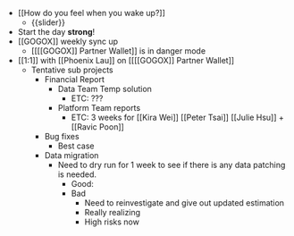 - [[How do you feel when you wake up?]]
    - {{slider}}
- Start the day **strong**!
- [[GOGOX]] weekly sync up
    - [[[[GOGOX]] Partner Wallet]] is in danger mode
- [[1:1]] with [[Phoenix Lau]] on [[[[GOGOX]] Partner Wallet]]
    - Tentative sub projects
        - Financial Report
            - Data Team Temp solution
                - ETC: ???
            - Platform Team reports
                - ETC: 3 weeks for [[Kira Wei]] [[Peter Tsai]] [[Julie Hsu]] + [[Ravic Poon]]
        - Bug fixes
            - Best case 
        - Data migration
            - Need to dry run for 1 week to see if there is any data patching is needed.
                - Good: 
                - Bad
                    - Need to reinvestigate and give out updated estimation
                    - Really realizing
                    - High risks now
